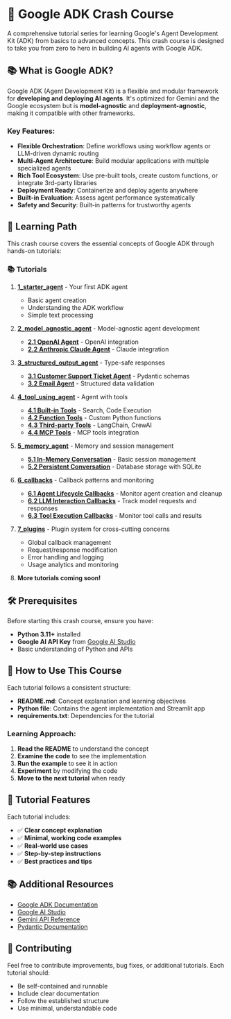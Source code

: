 # 🚀 Google ADK Crash Course

A comprehensive tutorial series for learning Google's Agent Development Kit (ADK) from basics to advanced concepts. This crash course is designed to take you from zero to hero in building AI agents with Google ADK.

## 📚 What is Google ADK?

Google ADK (Agent Development Kit) is a flexible and modular framework for **developing and deploying AI agents**. It's optimized for Gemini and the Google ecosystem but is **model-agnostic** and **deployment-agnostic**, making it compatible with other frameworks.

### Key Features:
- **Flexible Orchestration**: Define workflows using workflow agents or LLM-driven dynamic routing
- **Multi-Agent Architecture**: Build modular applications with multiple specialized agents
- **Rich Tool Ecosystem**: Use pre-built tools, create custom functions, or integrate 3rd-party libraries
- **Deployment Ready**: Containerize and deploy agents anywhere
- **Built-in Evaluation**: Assess agent performance systematically
- **Safety and Security**: Built-in patterns for trustworthy agents

## 🎯 Learning Path

This crash course covers the essential concepts of Google ADK through hands-on tutorials:

### 📚 **Tutorials**

1. **[1_starter_agent](./1_starter_agent/README.md)** - Your first ADK agent
   - Basic agent creation
   - Understanding the ADK workflow
   - Simple text processing

2. **[2_model_agnostic_agent](./2_model_agnostic_agent/README.md)** - Model-agnostic agent development
   - **[2.1 OpenAI Agent](./2_model_agnostic_agent/2_1_openai_adk_agent/README.md)** - OpenAI integration
   - **[2.2 Anthropic Claude Agent](./2_model_agnostic_agent/2_2_anthropic_adk_agent/README.md)** - Claude integration

3. **[3_structured_output_agent](./3_structured_output_agent/README.md)** - Type-safe responses
   - **[3.1 Customer Support Ticket Agent](./3_structured_output_agent/3_1_customer_support_ticket_agent/README.md)** - Pydantic schemas
   - **[3.2 Email Agent](./3_structured_output_agent/3_2_email_agent/README.md)** - Structured data validation

4. **[4_tool_using_agent](./4_tool_using_agent/README.md)** - Agent with tools
   - **[4.1 Built-in Tools](./4_tool_using_agent/4_1_builtin_tools/README.md)** - Search, Code Execution
   - **[4.2 Function Tools](./4_tool_using_agent/4_2_function_tools/README.md)** - Custom Python functions
   - **[4.3 Third-party Tools](./4_tool_using_agent/4_3_thirdparty_tools/README.md)** - LangChain, CrewAI
   - **[4.4 MCP Tools](./4_tool_using_agent/4_4_mcp_tools/README.md)** - MCP tools integration

5. **[5_memory_agent](./5_memory_agent/README.md)** - Memory and session management
   - **[5.1 In-Memory Conversation](./5_memory_agent/5_1_in_memory_conversation/README.md)** - Basic session management
   - **[5.2 Persistent Conversation](./5_memory_agent/5_2_persistent_conversation/README.md)** - Database storage with SQLite

6. **[6_callbacks](./6_callbacks/README.md)** - Callback patterns and monitoring
   - **[6.1 Agent Lifecycle Callbacks](./6_callbacks/6_1_agent_lifecycle_callbacks/README.md)** - Monitor agent creation and cleanup
   - **[6.2 LLM Interaction Callbacks](./6_callbacks/6_2_llm_interaction_callbacks/README.md)** - Track model requests and responses
   - **[6.3 Tool Execution Callbacks](./6_callbacks/6_3_tool_execution_callbacks/README.md)** - Monitor tool calls and results

7. **[7_plugins](./7_plugins/README.md)** - Plugin system for cross-cutting concerns
   - Global callback management
   - Request/response modification
   - Error handling and logging
   - Usage analytics and monitoring

8. **More tutorials coming soon!**

## 🛠️ Prerequisites

Before starting this crash course, ensure you have:

- **Python 3.11+** installed
- **Google AI API Key** from [Google AI Studio](https://aistudio.google.com/)
- Basic understanding of Python and APIs

## 📖 How to Use This Course

Each tutorial follows a consistent structure:

- **README.md**: Concept explanation and learning objectives
- **Python file**: Contains the agent implementation and Streamlit app
- **requirements.txt**: Dependencies for the tutorial

### Learning Approach:
1. **Read the README** to understand the concept
2. **Examine the code** to see the implementation
3. **Run the example** to see it in action
4. **Experiment** by modifying the code
5. **Move to the next tutorial** when ready

## 🎯 Tutorial Features

Each tutorial includes:
- ✅ **Clear concept explanation**
- ✅ **Minimal, working code examples**
- ✅ **Real-world use cases**
- ✅ **Step-by-step instructions**
- ✅ **Best practices and tips**

## 📚 Additional Resources

- [Google ADK Documentation](https://google.github.io/adk-docs/)
- [Google AI Studio](https://aistudio.google.com/)
- [Gemini API Reference](https://ai.google.dev/docs)
- [Pydantic Documentation](https://docs.pydantic.dev/)

## 🤝 Contributing

Feel free to contribute improvements, bug fixes, or additional tutorials. Each tutorial should:
- Be self-contained and runnable
- Include clear documentation
- Follow the established structure
- Use minimal, understandable code

